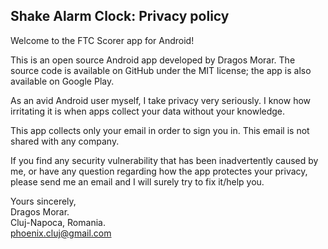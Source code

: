 ## Shake Alarm Clock: Privacy policy

Welcome to the FTC Scorer app for Android!

This is an open source Android app developed by Dragos Morar. The source code is available on GitHub under the MIT license; the app is also available on Google Play.

As an avid Android user myself, I take privacy very seriously.
I know how irritating it is when apps collect your data without your knowledge.

This app collects only your email in order to sign you in. This email is not shared with any company.

If you find any security vulnerability that has been inadvertently caused by me, or have any question regarding how the app protectes your privacy, please send me an email and I will surely try to fix it/help you.

Yours sincerely,  
Dragos Morar.  
Cluj-Napoca, Romania.  
phoenix.cluj@gmail.com
